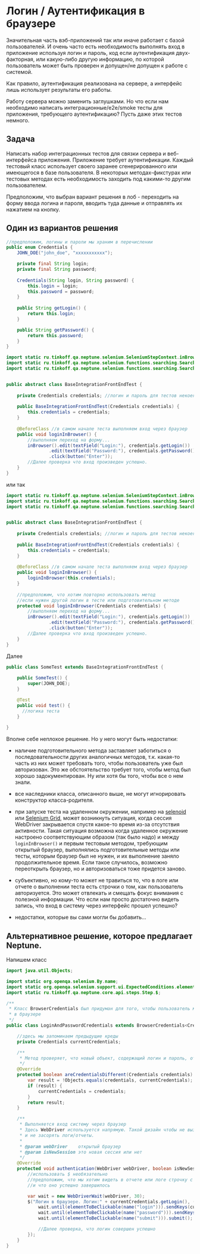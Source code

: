 # Логин / Аутентификация в браузере 

Значительная часть вэб-приложений так или иначе работает с базой пользователей. И очень часто есть необходимость выполнять вход в 
приложение используя логин и пароль, код если аутентификация двух-факторная, или какую-либо другую информацию, по которой пользователь
может быть проверен и допущен/не допущен к работе с системой. 

Как правило, аутентификация реализована на сервере, а интерфейс лишь использует результаты его работы. 

Работу сервера можно заменить заглушками. Но что если нам необходимо написать интеграционные/e2e/smoke тесты для приложения, требующего 
аутентификацию? Пусть даже этих тестов немного.

## Задача

Написать набор интеграционных тестов для связки сервера и веб-интерфейса приложения. Приложение требует аутентификации. Каждый тестовый
класс использует своего заранее сгенерированного или имеющегося в базе пользователя. В некоторых методах-фикстурах или тестовых методах 
есть необходимость заходить под какими-то другим пользователем.

Предположим, что выбран вариант решения в лоб - переходить на форму ввода логина и пароля, вводить туда данные и отправлять их нажатием 
на кнопку.

## Один из вариантов решения

```java
//предположим, логины и пароли мы храним в перечислении
public enum Credentials {
    JOHN_DOE("john_doe", "ххххххххххх");

    private final String login;
    private final String password;
    
    Credentials(String login, String password) {
        this.login = login;
        this.password = password;
    }
     
    public String getLogin() {
        return this.login;
    }

    public String getPassword() {
        return this.password;
    }
}
```

```java
import static ru.tinkoff.qa.neptune.selenium.SeleniumStepContext.inBrowser;
import static ru.tinkoff.qa.neptune.selenium.functions.searching.SearchSupplier.textField;
import static ru.tinkoff.qa.neptune.selenium.functions.searching.SearchSupplier.button;


public abstract class BaseIntegrationFrontEndTest {
    
    private Credentials credentials; //логин и пароль для тестов некоего класса
    
    public BaseIntegrationFrontEndTest(Credentials credentials) {
        this.credentials = credentials;
    }
    
    @BeforeClass //в самом начале теста выполняем вход через браузер
    public void loginInBrowser() {
        //выполняем переход на форму...
        inBrowser().edit(textField("Login:"), credentials.getLogin())
                .edit(textField("Password:"), credentials.getPassword())
                .click(button("Enter"));
        //Далее проверка что вход произведен успешно.
    }
}
```

или так

```java
import static ru.tinkoff.qa.neptune.selenium.SeleniumStepContext.inBrowser;
import static ru.tinkoff.qa.neptune.selenium.functions.searching.SearchSupplier.textField;
import static ru.tinkoff.qa.neptune.selenium.functions.searching.SearchSupplier.button;


public abstract class BaseIntegrationFrontEndTest {
    
    private Credentials credentials; //логин и пароль для тестов некоего класса
        
    public BaseIntegrationFrontEndTest(Credentials credentials) {
        this.credentials = credentials;
    }
    
    @BeforeClass //в самом начале теста выполняем вход через браузер
    public void loginInBrowser() {
        loginInBrowser(this.credentials);
    }
    
    //предположим, что хотим повторно использовать метод
    //если нужен другой логин в тесте или подготовительном методе 
    protected void loginInBrowser(Credentials credentials) {
        //выполняем переход на форму...
        inBrowser().edit(textField("Login:"), credentials.getLogin())
                .edit(textField("Password:"), credentials.getPassword())
                .click(button("Enter"));
        //Далее проверка что вход произведен успешно.              
    }
}
```

Далее

```java
public class SomeTest extends BaseIntegrationFrontEndTest {
    
    public SomeTest() {
        super(JOHN_DOE);    
    }

    @Test
    public void test() {
      //логика теста
    } 
   
}
```

Вполне себе неплохое решение. Но у него могут быть недостатки:

- наличие подготовительного метода заставляет заботиться о последовательности других аналогичных методов, т.к. 
какая-то часть из них может требовать того, чтобы пользователь уже был авторизован. Это же обстоятельство требует
того, чтобы метод был хорошо задокументирован. Ну или хотя бы того, чтобы все о нем знали.

- все наследники класса, описанного выше, не могут игнорировать конструктор класса-родителя.

- при запуске теста на удаленном окружении, например на [selenoid](https://aerokube.com/selenoid/latest/) или 
[Selenium Grid](https://www.selenium.dev/documentation/en/grid/), может возникнуть ситуация, когда сессия WebDriver 
закрывается спустя какое-то время из-за отсутствия активности. Такая ситуация возможна когда удаленное окружение настроено 
соответствующим образом (так было надо) и между `loginInBrowser()` и первым тестовым методом, требующим открытый браузер, 
выполнялись подготовительные методы или тесты, которым браузер был не нужен, и их выполнение заняло продолжительное время.
Если такое случилось, возможно переоткрыть браузер, но и авторизоваться тоже придется заново.   

- субъективно, но кому-то может не травиться то, что в логе или отчете о выполнении теста есть строчки о том, 
как пользователь авторизуется. Это может отвлекать и смещать фокус внимания с полезной информации. Что если 
нам просто достаточно видеть запись, что вход в систему через интерфейс прошел успешно?

- недостатки, которые вы сами могли бы добавить...


## Альтернативное решение, которое предлагает Neptune.

Напишем класс

```java
import java.util.Objects;

import static org.openqa.selenium.By.name;
import static org.openqa.selenium.support.ui.ExpectedConditions.elementToBeClickable;
import static ru.tinkoff.qa.neptune.core.api.steps.Step.$;

/**
 * Класс BrowserCredentials был придуман для того, чтобы пользователь мог описать алгоритм авторизации 
 * в браузере
 */
public class LoginAndPasswordCredentials extends BrowserCredentials<Credentials> {

    //здесь мы запоминаем предыдущие креды
    private Credentials currentCredentials;

    /**
     * Метод проверяет, что новый объект, содержащий логин и пароль, отличается от текущего
     */
    @Override
    protected boolean areCredentialsDifferent(Credentials credentials) {
        var result = !Objects.equals(credentials, currentCredentials);
        if (result) {
            currentCredentials = credentials;
        }
        return result;
    }

    /**
     * Выполняется вход систему через браузер
     * Здесь WebDriver используется напрямую. Такой дизайн чтобы не вызывать лишний раз контексты
     * и не засорять логи/отчеты.
     * 
     * @param webDriver    открытый браузер
     * @param isNewSession это новая сессия или нет
     */
    @Override
    protected void authentication(WebDriver webDriver, boolean isNewSession) {
        //использовать $ необязательно
        //предположим, что мы хотим видеть в отчете или логе строчку с соответствующим действием
        //и что оно успешно завершилось

        var wait = new WebDriverWait(webDriver, 30);
        $("Логин в браузере. Логин:" + currentCredentials.getLogin(), () -> {
            wait.until(elementToBeClickable(name("login"))).sendKeys(currentCredentials.getLogin());
            wait.until(elementToBeClickable(name("password"))).sendKeys(currentCredentials.getLogin());
            wait.until(elementToBeClickable(name("submit"))).submit();

            //Далее проверка, что логин совершен успешно
        });
    }
}

```
